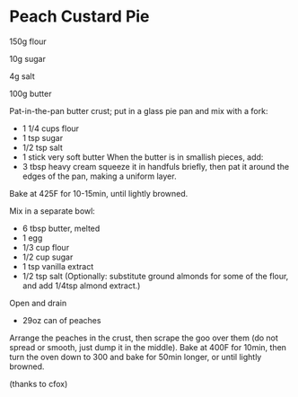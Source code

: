 Peach Custard Pie
=================

150g flour

10g sugar

4g salt

100g butter



Pat-in-the-pan butter crust; put in a glass pie pan and mix with a fork:

 - 1 1/4 cups flour
 - 1 tsp sugar
 - 1/2 tsp salt
 - 1 stick very soft butter
When the butter is in smallish pieces, add:
 - 3 tbsp heavy cream
squeeze it in handfuls briefly, then pat it around the edges of the pan, making a uniform layer.

Bake at 425F for 10-15min, until lightly browned.

Mix in a separate bowl:
 - 6 tbsp butter, melted
 - 1 egg
 - 1/3 cup flour
 - 1/2 cup sugar
 - 1 tsp vanilla extract
 - 1/2 tsp salt
 (Optionally: substitute ground almonds for some of the flour, and add 1/4tsp almond extract.)

Open and drain
 - 29oz can of peaches

Arrange the peaches in the crust, then scrape the goo over them (do not spread or smooth, just dump it in the middle).
Bake at 400F for 10min, then turn the oven down to 300 and bake for 50min longer, or until lightly browned.

(thanks to cfox)